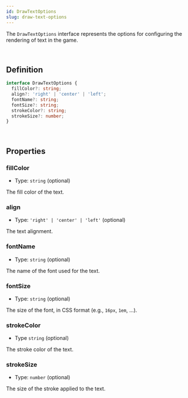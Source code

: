 ```yaml
---
id: DrawTextOptions
slug: draw-text-options
---
```


The `DrawTextOptions` interface represents the options for configuring the rendering of text in the game.

<br/>

## Definition

```ts
interface DrawTextOptions {
  fillColor?: string;
  align?: 'right' | 'center' | 'left';
  fontName?: string;
  fontSize?: string;
  strokeColor?: string;
  strokeSize?: number;
}
```

<br/>

## Properties

### fillColor

- Type: `string` (optional)

The fill color of the text.

### align

- Type: `'right' | 'center' | 'left'` (optional)

The text alignment.

### fontName

- Type: `string` (optional)

The name of the font used for the text.

### fontSize

- Type: `string` (optional)

The size of the font, in CSS format (e.g., `16px`, `1em`, ...).

### strokeColor

- Type `string` (optional)

The stroke color of the text.

### strokeSize

- Type: `number` (optional)

The size of the stroke applied to the text.